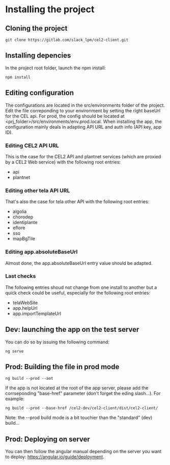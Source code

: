 # Installing the project


## Cloning the project

```
git clone https://gitlab.com/slack_lpm/cel2-client.git
```

## Installing depencies

In the project root folder, launch the npm install:

```
npm install
```


## Editing configuration


The configurations are located in the src/environments folder of the project. Edit the file correponding to your environment by setting the right baseUrl for the CEL api. For prod, the config should be located at <prj_folder>/src/environments/env.prod.local. When installing the app, the configuration mainly deals in adapting API URL and auth info (API key, app ID).

### Editing CEL2 API URL

This is the case for the CEL2 API and plantnet services (which are proxied by a CEL2 Web service) with the following root entries:

* api
* plantnet

### Editing other tela API URL

That's also the case for tela other API with the following root entries:

* algolia
* chorodep
* identiplante
* eflore
* sso
* mapBgTile

### Editing app.absoluteBaseUrl

Almost done, the app.absoluteBaseUrl entry value should be adapted. 

### Last checks

The following entries shoud not change from one install to another but a quick check could be useful, especially for the following root entries:

* telaWebSite
* app.helpUrl
* app.importTemplateUrl

## Dev: launching the app on the test server

You can do so by issuing the following command:

```
ng serve
```

## Prod: Building the file in prod mode

```
ng build --prod --aot
```

If the app is not located at the root of the app server, please add the corrseponding "base-href" parameter (don't forget the eding slash...). For example:

```
ng build --prod --base-href /cel2-dev/cel2-client/dist/cel2-client/
```

Note: the --prod build mode is a bit touchier than the "standard" (dev) build...

## Prod: Deploying on server


You can then follow the angular manual depending on the server you want to deploy: https://angular.io/guide/deployment.

